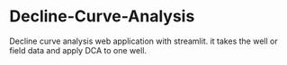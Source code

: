 # Decline-Curve-Analysis
Decline curve analysis web application with streamlit. it takes the well or field data and apply DCA to one well.
